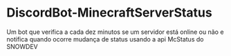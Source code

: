 # DiscordBot-MinecraftServerStatus
Um bot que verifica a cada dez minutos se um servidor está online ou não e notifica quando ocorre mudança de status usando a api McStatus do SNOWDEV

